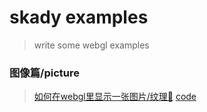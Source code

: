 # skady examples
> write some webgl examples

### 图像篇/picture

> [如何在webgl里显示一张图片/纹理🤔](https://skadieyes.github.io/webgl-examples/examples/1/index.html)  [code](https://github.com/skadieyes/webgl-examples/tree/master/examples/1)